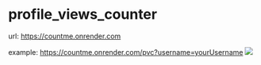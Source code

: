 # profile_views_counter

url: https://countme.onrender.com

example: https://countme.onrender.com/pvc?username=yourUsername
![](https://countme.onrender.com/pvcrepo)
